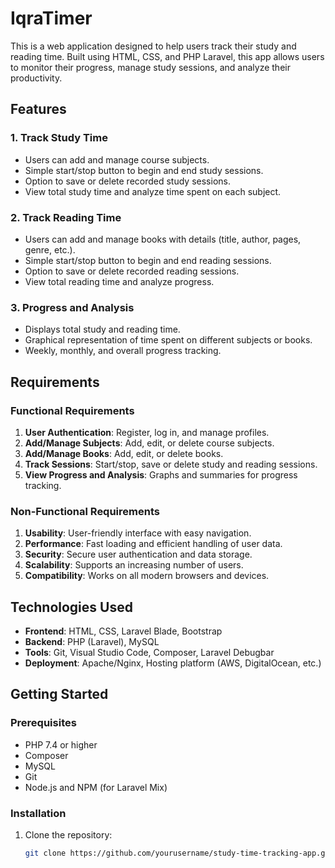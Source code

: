# IqraTimer
This is a web application designed to help users track their study and reading time. Built using HTML, CSS, and PHP Laravel, this app allows users to monitor their progress, manage study sessions, and analyze their productivity.

## Features

### 1. Track Study Time
- Users can add and manage course subjects.
- Simple start/stop button to begin and end study sessions.
- Option to save or delete recorded study sessions.
- View total study time and analyze time spent on each subject.

### 2. Track Reading Time
- Users can add and manage books with details (title, author, pages, genre, etc.).
- Simple start/stop button to begin and end reading sessions.
- Option to save or delete recorded reading sessions.
- View total reading time and analyze progress.

### 3. Progress and Analysis
- Displays total study and reading time.
- Graphical representation of time spent on different subjects or books.
- Weekly, monthly, and overall progress tracking.

## Requirements

### Functional Requirements
1. **User Authentication**: Register, log in, and manage profiles.
2. **Add/Manage Subjects**: Add, edit, or delete course subjects.
3. **Add/Manage Books**: Add, edit, or delete books.
4. **Track Sessions**: Start/stop, save or delete study and reading sessions.
5. **View Progress and Analysis**: Graphs and summaries for progress tracking.

### Non-Functional Requirements
1. **Usability**: User-friendly interface with easy navigation.
2. **Performance**: Fast loading and efficient handling of user data.
3. **Security**: Secure user authentication and data storage.
4. **Scalability**: Supports an increasing number of users.
5. **Compatibility**: Works on all modern browsers and devices.

## Technologies Used

- **Frontend**: HTML, CSS, Laravel Blade, Bootstrap
- **Backend**: PHP (Laravel), MySQL
- **Tools**: Git, Visual Studio Code, Composer, Laravel Debugbar
- **Deployment**: Apache/Nginx, Hosting platform (AWS, DigitalOcean, etc.)

## Getting Started

### Prerequisites
- PHP 7.4 or higher
- Composer
- MySQL
- Git
- Node.js and NPM (for Laravel Mix)

### Installation

1. Clone the repository:
   ```bash
   git clone https://github.com/yourusername/study-time-tracking-app.git
